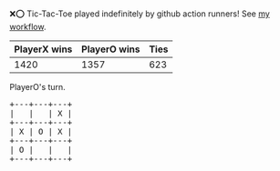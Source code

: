 :x::o: Tic-Tac-Toe played indefinitely by github action runners! See [my workflow](.github/workflows/play.yaml).

|PlayerX wins|PlayerO wins|Ties|
|-|-|-|
|1420|1357|623|

PlayerO's turn.

<pre>
+---+---+---+
|   |   | X |
+---+---+---+
| X | O | X |
+---+---+---+
| O |   |   |
+---+---+---+
</pre>